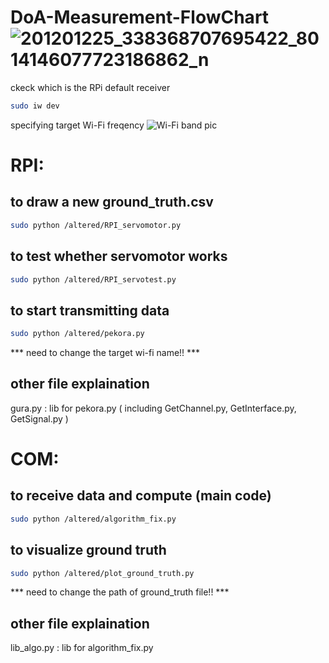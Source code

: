 # DoA-Measurement-FlowChart![201201225_338368707695422_8014146077723186862_n](https://user-images.githubusercontent.com/86065919/122541662-79904a00-d05c-11eb-8951-282c7f9b7247.jpg)

ckeck which is the RPi default receiver
```bash
sudo iw dev
```

specifying target Wi-Fi freqency
![Wi-Fi band pic](https://upload.wikimedia.org/wikipedia/commons/thumb/8/8c/2.4_GHz_Wi-Fi_channels_%28802.11b%2Cg_WLAN%29.svg/660px-2.4_GHz_Wi-Fi_channels_%28802.11b%2Cg_WLAN%29.svg.png)


# RPI:
## to draw a new ground_truth.csv
```bash
sudo python /altered/RPI_servomotor.py
```
## to test whether servomotor works
```bash
sudo python /altered/RPI_servotest.py
```
## to start transmitting data
```bash
sudo python /altered/pekora.py
```
*** need to change the target wi-fi name!! ***

## other file explaination
gura.py : lib for pekora.py
( including GetChannel.py, GetInterface.py, GetSignal.py )

# COM:
## to receive data and compute (main code)
```bash
sudo python /altered/algorithm_fix.py
```
## to visualize ground truth
```bash
sudo python /altered/plot_ground_truth.py
```
*** need to change the path of ground_truth file!! ***

## other file explaination
lib_algo.py : lib for algorithm_fix.py